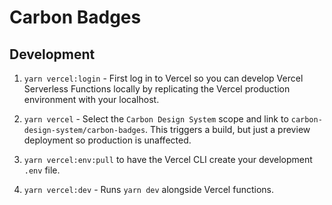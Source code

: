 # Carbon Badges

## Development

1. `yarn vercel:login` - First log in to Vercel so you can develop Vercel Serverless Functions locally by replicating the Vercel production environment with your localhost.

1. `yarn vercel` - Select the `Carbon Design System` scope and link to `carbon-design-system/carbon-badges`. This triggers a build, but just a preview deployment so production is unaffected.

1. `yarn vercel:env:pull` to have the Vercel CLI create your development `.env` file.

1. `yarn vercel:dev` - Runs `yarn dev` alongside Vercel functions.
